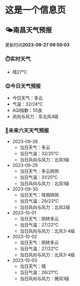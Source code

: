 # 这是一个信息页 
## 🌤️**南昌**天气预报
更新时间**2023-09-27 09:50:03**
### ⏱️实时天气
- 晴27℃
### 😊今日天气预报
- 今日天气：多云
- 气温：32/24℃
- AQI指数：55良
- 风向与风力：东北风4级
### 🤩未来六天天气预报
- 2023-09-28
  - 当日天气：多云
  - 当日气温：32/25℃
  - 当日风向与风力：北风1级
- 2023-09-29
  - 当日天气：多云转阴
  - 当日气温：31/25℃
  - 当日风向与风力：北风1级
- 2023-09-30
  - 当日天气：阵雨转阴
  - 当日气温：29/23℃
  - 当日风向与风力：北风2级
- 2023-10-01
  - 当日天气：阴转多云
  - 当日气温：27/22℃
  - 当日风向与风力：北风3-4级
- 2023-10-02
  - 当日天气：阴转多云
  - 当日气温：27/22℃
  - 当日风向与风力：北风3-4级
- 2023-10-03
  - 当日天气：晴
  - 当日气温：26/21℃
  - 当日风向与风力：微风1级

